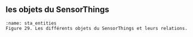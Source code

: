 ## les objets du SensorThings

```{figure} img/STA_entities.png
:name: sta_entities
Figure 29. Les différents objets du SensorThings et leurs relations.
```
